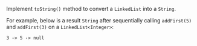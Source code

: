 
Implement `toString()` method to convert a `LinkedList` into a `String`.

For example, below is a result `String` after sequentially calling `addFirst(5)` and `addFirst(3)` on a `LinkedList<Integer>`:

```
3 -> 5 -> null
```
